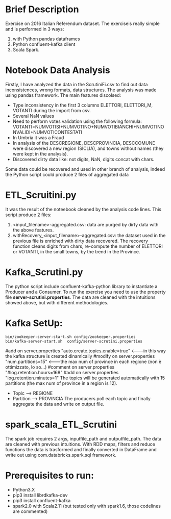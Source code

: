# Brief Description
Exercise on 2016 Italian Referendum dataset. The exerciseis really simple and is performed in 3 ways:
1. with Python pandas dataframes
2. Python confluent-kafka client
3. Scala Spark.
# Notebook Data Analysis
Firstly, I have analyzed the data in the ScrutiniFi.csv to find out data inconsistences, wrong formats, data structures. The analysis was made using pandas framework.
The main features discolsed:
* Type inconsistency in the first 3 columns ELETTORI, ELETTORI_M, VOTANTI during the import from csv.
* Several NaN values
* Need to perform votes validation using the following formula: VOTANTI=NUMVOTISI+NUMVOTINO+NUMVOTIBIANCHI+NUMVOTINONVALIDI+NUMVOTICONTESTATI
* In Umbria it was a Fraud
* In analysis of the DESCREGIONE, DESCPROVINCIA, DESCCOMUNE were discovered a new region (SICLIA), and towns without names (they were kept in the analysis).
* Discovered dirty data like: not digits, NaN, digits concat with chars.

Some data could be recovered and used in other branch of analysis, indeed the Python script could produce 2 files of aggregated data

# ETL_Scruitini.py
It was the result of the noteebook cleaned by the analysis code lines.
This script produce 2 files:
1. <input_filename>-aggregated.csv: data are purged by dirty data with the above features.
2. withRecovery_<input_filename>-aggregated.csv: the dataset used in the previous file is enriched with dirty data recovered. The recovery function cleans digits from chars, re-compute the number of ELETTORI or VOTANTI, in the small towns, by the trend in the Province.

# Kafka_Scrutini.py
The python script include confluent-kafka-python library to instantiate a Producer and a Consumer.
To run the exercise you need to use the property file __server-scrutini.properties__.
The data are cleaned with the intuitions showed above, but with different methodologies. 
# Kafka SetUp:
    bin/zookeeper-server-start.sh config/zookeeper.properties
    bin/kafka-server-start.sh  config/server-scrutini.properties
#add on server.properties "auto.create.topics.enable=true" <---in this way the kafka structure is created dinamically
#modify on server.properties "num.partitions=15" <---the max num of province in each regione (non è ottimizzato, lo so...)
#comment on server.properties "#log.retention.hours=168"
#add on server.properties "log.retention.minutes=1"
The topics will be generated automatically with 15 partitions (the max num of province in a region is 12). 
* Topic --> REGIONE
* Partition --> PROVINCIA
The producers poll each topic and finally aggregate the data and write on output file.

# spark_scala_ETL_Scrutini
The spark job requires 2 args, inputfile_path and outputfile_path.
The data are cleaned with previous intuitions.
With RDD maps, filters and reduce functions the data is trasformed and finally converted in DataFrame and write out using com.databricks.spark.sql framework.

# Prerequisites to run:
* Python3.X
* pip3 install librdkafka-dev
* pip3 install confluent-kafka
* spark2.0 with Scala2.11 (but tested only with spark1.6, those codelines are commented)
